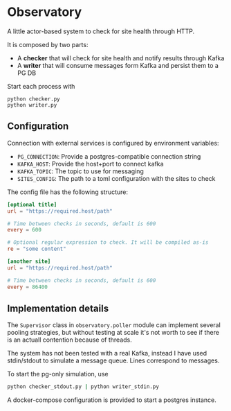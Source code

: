 Observatory
===========

A little actor-based system to check for site health through HTTP.

It is composed by two parts:

- A **checker** that will check for site health and notify results through Kafka
- A **writer** that will consume messages form Kafka and persist them to a PG DB 

Start each process with
```
python checker.py
python writer.py
```

Configuration
-------------

Connection with external services is configured by environment variables:

- `PG_CONNECTION`: Provide a postgres-compatible connection string
- `KAFKA_HOST`: Provide the host+port to connect kafka
- `KAFKA_TOPIC`: The topic to use for messaging
- `SITES_CONFIG`: The path to a toml configuration with the sites to check

The config file has the following structure:

```toml
[optional title]
url = "https://required.host/path"

# Time between checks in seconds, default is 600
every = 600 

# Optional regular expression to check. It will be compiled as-is
re = "some content"

[another site]
url = "https://required.host/path"

# Time between checks in seconds, default is 600
every = 86400

```


Implementation details
----------------------

The `Supervisor` class in `observatory.poller` module can implement several
pooling strategies, but without testing at scale it's not worth to see if
there is an actuall contention because of threads.

The system has not been tested with a real Kafka, instead I have used 
stdin/stdout to simulate a message queue. Lines correspond to messages.

To start the pg-only simulation, use

```sh
python checker_stdout.py | python writer_stdin.py
```

A docker-compose configuration is provided to start a postgres instance.